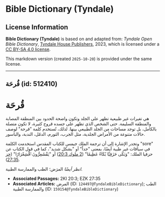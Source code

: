 # Bible Dictionary (Tyndale)

## License Information

**Bible Dictionary (Tyndale)** is based on and adapted from: _Tyndale Open Bible Dictionary_, [Tyndale House Publishers](https://tyndaleopenresources.com/), 2023, which is licensed under a [CC BY-SA 4.0 license](https://creativecommons.org/licenses/by-sa/4.0/legalcode.en).

This markdown version (created `2025-10-20`) is provided under the same license.



--------------------------------

## قُرحَة (id: 512410)

قُرحَة
======

هي تغيرات غير طبيعية تظهر على الجلد وتكون واضحة الحدود بين المنطقة المصابة والمنطقة السليمة. حتى الشخص الذي تظهر على جسده قروح كثيرة، لا تكون متصلة بالكامل، بل توجد مساحات من الجلد الطبيعي بينها. لذلك، تُستخدم كلمة "قرحة" لوصف حالات متنوعة من الأمراض الجلدية، مثل الجرب، التورم، الدمّل، الندبة، والباسور.

وتجدر الإشارة إلى أن ترجمة الملك جيمس للكتاب المقدس استخدمت الكلمة "sore" في سياقات غير طبية أيضًا، بمعنى "جداً" أو "بشكل شديد"، كما في قول الكتاب عن حزقيا الملك: "وَبَكَى حَزَقِيَّا بُكَاءً عَظِيمًا" ([2 ملوك 20:3](https://ref.ly/2Kgs20:3)) أو "يَقْشَعِرُّونَ ٱقْشِعْرَارًا" ([حز 27:35](https://ref.ly/Ezek27:35)).

*انظر أيضًا* المرَض؛ الطب والممارسة الطبية.

* **Associated Passages:** 2KI 20:3; EZK 27:35
* **Associated Articles:** المرض (ID: `124497@TyndaleBibleDictionary`); الطب والممارسة الطبية (ID: `159154@TyndaleBibleDictionary`)

